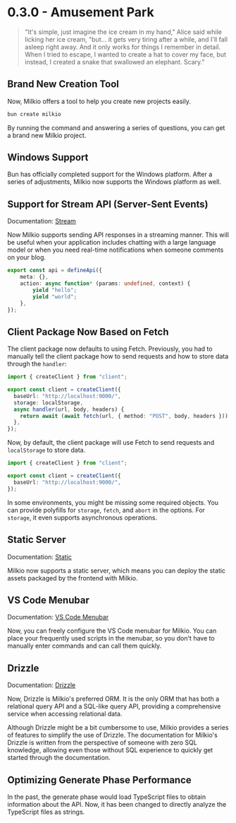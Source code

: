# 0.3.0 - Amusement Park

> "It's simple, just imagine the ice cream in my hand," Alice said while licking her ice cream, "but... it gets very tiring after a while, and I'll fall asleep right away. And it only works for things I remember in detail. When I tried to escape, I wanted to create a hat to cover my face, but instead, I created a snake that swallowed an elephant. Scary."

## Brand New Creation Tool

Now, Milkio offers a tool to help you create new projects easily.

```bash
bun create milkio
```

By running the command and answering a series of questions, you can get a brand new Milkio project.

## Windows Support

Bun has officially completed support for the Windows platform. After a series of adjustments, Milkio now supports the Windows platform as well.

## Support for Stream API (Server-Sent Events)

Documentation: [Stream](https://milkio.fun/essentials/stream)

Now Milkio supports sending API responses in a streaming manner. This will be useful when your application includes chatting with a large language model or when you need real-time notifications when someone comments on your blog.

```ts
export const api = defineApi({
	meta: {},
	action: async function* (params: undefined, context) {
		yield "hello";
		yield "world";
	},
});
```

## Client Package Now Based on Fetch

The client package now defaults to using Fetch. Previously, you had to manually tell the client package how to send requests and how to store data through the `handler`:

```ts
import { createClient } from "client";

export const client = createClient({
  baseUrl: "http://localhost:9000/",
  storage: localStorage,
  async handler(url, body, headers) {
    return await (await fetch(url, { method: "POST", body, headers })).text();
  },
});
```

Now, by default, the client package will use Fetch to send requests and `localStorage` to store data.

```ts
import { createClient } from "client";

export const client = createClient({
  baseUrl: "http://localhost:9000/",
});
```

In some environments, you might be missing some required objects. You can provide polyfills for `storage`, `fetch`, and `abort` in the options. For `storage`, it even supports asynchronous operations.

## Static Server

Documentation: [Static](https://milkio.fun/extensions/static)

Milkio now supports a static server, which means you can deploy the static assets packaged by the frontend with Milkio.

## VS Code Menubar

Documentation: [VS Code Menubar](https://milkio.fun/extensions/menubar)

Now, you can freely configure the VS Code menubar for Milkio. You can place your frequently used scripts in the menubar, so you don't have to manually enter commands and can call them quickly.

## Drizzle

Documentation: [Drizzle](https://milkio.fun/drizzle/getting-started)

Now, Drizzle is Milkio's preferred ORM. It is the only ORM that has both a relational query API and a SQL-like query API, providing a comprehensive service when accessing relational data.

Although Drizzle might be a bit cumbersome to use, Milkio provides a series of features to simplify the use of Drizzle. The documentation for Milkio's Drizzle is written from the perspective of someone with zero SQL knowledge, allowing even those without SQL experience to quickly get started through the documentation.

## Optimizing Generate Phase Performance

In the past, the generate phase would load TypeScript files to obtain information about the API. Now, it has been changed to directly analyze the TypeScript files as strings.